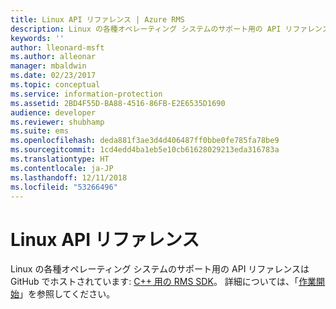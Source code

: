 ```yaml
---
title: Linux API リファレンス | Azure RMS
description: Linux の各種オペレーティング システムのサポート用の API リファレンスは GitHub でホストされています。
keywords: ''
author: lleonard-msft
ms.author: alleonar
manager: mbaldwin
ms.date: 02/23/2017
ms.topic: conceptual
ms.service: information-protection
ms.assetid: 2BD4F55D-BA88-4516-86FB-E2E6535D1690
audience: developer
ms.reviewer: shubhamp
ms.suite: ems
ms.openlocfilehash: deda881f3ae3d4d406487ff0bbe0fe785fa78be9
ms.sourcegitcommit: 1cd4edd4ba1eb5e10cb61628029213eda316783a
ms.translationtype: HT
ms.contentlocale: ja-JP
ms.lasthandoff: 12/11/2018
ms.locfileid: "53266496"
---
```

# <a name="linux-api-reference"></a>Linux API リファレンス

Linux の各種オペレーティング システムのサポート用の API リファレンスは GitHub でホストされています: [C++ 用の RMS SDK](https://azuread.github.io/rms-sdk-for-cpp/annotated.html)。 詳細については、「[作業開始](get-started.md)」を参照してください。

